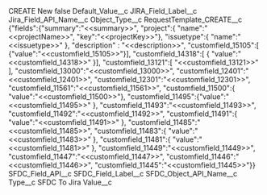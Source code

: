 <?xml version="1.0" encoding="UTF-8"?>
<CustomMetadata xmlns="http://soap.sforce.com/2006/04/metadata" xmlns:xsi="http://www.w3.org/2001/XMLSchema-instance" xmlns:xsd="http://www.w3.org/2001/XMLSchema">
    <label>CREATE New</label>
    <protected>false</protected>
    <values>
        <field>Default_Value__c</field>
        <value xsi:nil="true"/>
    </values>
    <values>
        <field>JIRA_Field_Label__c</field>
        <value xsi:nil="true"/>
    </values>
    <values>
        <field>Jira_Field_API_Name__c</field>
        <value xsi:nil="true"/>
    </values>
    <values>
        <field>Object_Type__c</field>
        <value xsi:nil="true"/>
    </values>
    <values>
        <field>RequestTemplate_CREATE__c</field>
        <value xsi:type="xsd:string">{&quot;fields&quot;:{&quot;summary&quot;:&quot;&lt;&lt;summary&gt;&gt;&quot;, &quot;project&quot;:{ &quot;name&quot;:&quot;&lt;&lt;projectName&gt;&gt;&quot;, &quot;key&quot;:&quot;&lt;&lt;projectKey&gt;&gt;&quot;}, &quot;issuetype&quot;:{ &quot;name&quot;:&quot;&lt;&lt;issuetype&gt;&gt;&quot; }, &quot;description&quot; : &quot;&lt;&lt;description&gt;&gt;&quot;,  &quot;customfield_15105&quot;:[ {&quot;value&quot;:&quot;&lt;&lt;customfield_15105&gt;&gt;&quot;}], &quot;customfield_14318&quot;:[ {  &quot;value&quot;:&quot;&lt;&lt;customfield_14318&gt;&gt;&quot; }],  &quot;customfield_13121&quot;:[  &quot;&lt;&lt;customfield_13121&gt;&gt;&quot;  ], &quot;customfield_13000&quot;:&quot;&lt;&lt;customfield_13000&gt;&gt;&quot;, &quot;customfield_12401&quot;:&quot;&lt;&lt;customfield_12401&gt;&gt;&quot;, &quot;customfield_12301&quot;:&quot;&lt;&lt;customfield_12301&gt;&gt;&quot;, &quot;customfield_11561&quot;:&quot;&lt;&lt;customfield_11561&gt;&gt;&quot;, &quot;customfield_11500&quot;:{ &quot;value&quot;:&quot;&lt;&lt;customfield_11500&gt;&gt;&quot;}, &quot;customfield_11495&quot;:{&quot;value&quot;:&quot;&lt;&lt;customfield_11495&gt;&gt;&quot; }, &quot;customfield_11493&quot;:&quot;&lt;&lt;customfield_11493&gt;&gt;&quot;, &quot;customfield_11492&quot;:&quot;&lt;&lt;customfield_11492&gt;&gt;&quot;, &quot;customfield_11491&quot;:{ &quot;value&quot;:&quot;&lt;&lt;customfield_11491&gt;&gt;&quot; }, &quot;customfield_11485&quot;:&quot;&lt;&lt;customfield_11485&gt;&gt;&quot;, &quot;customfield_11483&quot;:{  &quot;value&quot;:&quot;&lt;&lt;customfield_11483&gt;&gt;&quot; },  &quot;customfield_11481&quot;:{ &quot;value&quot;:&quot;&lt;&lt;customfield_11481&gt;&gt;&quot; }, &quot;customfield_11449&quot;:&quot;&lt;&lt;customfield_11449&gt;&gt;&quot;, &quot;customfield_11447&quot;:&quot;&lt;&lt;customfield_11447&gt;&gt;&quot;, &quot;customfield_11446&quot;:&quot;&lt;&lt;customfield_11446&gt;&gt;&quot;, &quot;customfield_11445&quot;:&quot;&lt;&lt;customfield_11445&gt;&gt;&quot;}}</value>
    </values>
    <values>
        <field>SFDC_Field_API__c</field>
        <value xsi:nil="true"/>
    </values>
    <values>
        <field>SFDC_Field_Label__c</field>
        <value xsi:nil="true"/>
    </values>
    <values>
        <field>SFDC_Object_API_Name__c</field>
        <value xsi:nil="true"/>
    </values>
    <values>
        <field>Type__c</field>
        <value xsi:type="xsd:string">SFDC To Jira</value>
    </values>
    <values>
        <field>Value__c</field>
        <value xsi:nil="true"/>
    </values>
</CustomMetadata>
